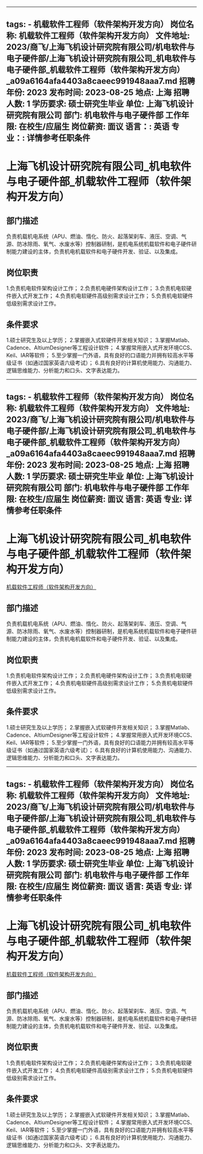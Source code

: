 
---
tags:
    - 机载软件工程师（软件架构开发方向）
岗位名称: 机载软件工程师（软件架构开发方向）
文件地址: 2023/商飞/上海飞机设计研究院有限公司/机电软件与电子硬件部/上海飞机设计研究院有限公司_机电软件与电子硬件部_机载软件工程师（软件架构开发方向）_a09a6164afa4403a8caeec991948aaa7.md
招聘年份: 2023
发布时间: 2023-08-25
地点: 上海
招聘人数: 1
学历要求: 硕士研究生毕业
单位: 上海飞机设计研究院有限公司
部门: 机电软件与电子硬件部
工作年限: 在校生/应届生
岗位薪资: 面议
语言：: 英语
专业：: 详情参考任职条件
---

# 上海飞机设计研究院有限公司_机电软件与电子硬件部_机载软件工程师（软件架构开发方向）

## 部门描述

负责机载机电系统（APU、燃油、惰化、防火、起落架刹车、液压、空调、气源、防冰除雨、氧气、水废水等）控制器研制，是机电系统机载软件和电子硬件研制能力建设的主体，负责机电机载软件和电子硬件开发、验证、以及集成。

## 岗位职责

1.负责机电软件架构设计工作；
 2.负责机电硬件架构设计工作；
 3.负责机电软硬件嵌入式开发工作；
 4.负责机电软硬件高级别需求设计工作；
 5.负责机电软硬件低级别需求设计工作。

 ## 条件要求

1.硕士研究生及以上学历；
 2.掌握嵌入式软硬件开发相关知识；
 3.掌握Matlab、Cadence、AltiumDesigner等工程设计软件；
 4.掌握常用嵌入式开发环境CCS、Keil、IAR等软件；
 5.至少掌握一门外语，具有良好的口语能力并拥有较高水平等级证书（如通过国家英语六级考试）；
 6.具有良好的计算机使用能力、沟通能力、逻辑思维能力、分析能力和口头、文字表达能力。

---
tags:
    - 机载软件工程师（软件架构开发方向）
岗位名称: 机载软件工程师（软件架构开发方向）
文件地址: 2023/商飞/上海飞机设计研究院有限公司/机电软件与电子硬件部/上海飞机设计研究院有限公司_机电软件与电子硬件部_机载软件工程师（软件架构开发方向）_a09a6164afa4403a8caeec991948aaa7.md
招聘年份: 2023
发布时间: 2023-08-25
地点: 上海
招聘人数: 1
学历要求: 硕士研究生毕业
单位: 上海飞机设计研究院有限公司
部门: 机电软件与电子硬件部
工作年限: 在校生/应届生
岗位薪资: 面议
语言: 英语
专业: 详情参考任职条件
---

# 上海飞机设计研究院有限公司_机电软件与电子硬件部_机载软件工程师（软件架构开发方向）

[机载软件工程师（软件架构开发方向）](http://zhaopin.comac.cc/zp/ct/out/position/positionDetail?planid=a09a6164afa4403a8caeec991948aaa7)

## 部门描述

负责机载机电系统（APU、燃油、惰化、防火、起落架刹车、液压、空调、气源、防冰除雨、氧气、水废水等）控制器研制，是机电系统机载软件和电子硬件研制能力建设的主体，负责机电机载软件和电子硬件开发、验证、以及集成。

## 岗位职责

1.负责机电软件架构设计工作；
 2.负责机电硬件架构设计工作；
 3.负责机电软硬件嵌入式开发工作；
 4.负责机电软硬件高级别需求设计工作；
 5.负责机电软硬件低级别需求设计工作。

 ## 条件要求

1.硕士研究生及以上学历；
 2.掌握嵌入式软硬件开发相关知识；
 3.掌握Matlab、Cadence、AltiumDesigner等工程设计软件；
 4.掌握常用嵌入式开发环境CCS、Keil、IAR等软件；
 5.至少掌握一门外语，具有良好的口语能力并拥有较高水平等级证书（如通过国家英语六级考试）；
 6.具有良好的计算机使用能力、沟通能力、逻辑思维能力、分析能力和口头、文字表达能力。

---
tags:
    - 机载软件工程师（软件架构开发方向）
岗位名称: 机载软件工程师（软件架构开发方向）
文件地址: 2023/商飞/上海飞机设计研究院有限公司/机电软件与电子硬件部/上海飞机设计研究院有限公司_机电软件与电子硬件部_机载软件工程师（软件架构开发方向）_a09a6164afa4403a8caeec991948aaa7.md
招聘年份: 2023
发布时间: 2023-08-25
地点: 上海
招聘人数: 1
学历要求: 硕士研究生毕业
单位: 上海飞机设计研究院有限公司
部门: 机电软件与电子硬件部
工作年限: 在校生/应届生
岗位薪资: 面议
语言: 英语
专业: 详情参考任职条件
---

# 上海飞机设计研究院有限公司_机电软件与电子硬件部_机载软件工程师（软件架构开发方向）

[机载软件工程师（软件架构开发方向）](http://zhaopin.comac.cc/zp/ct/out/position/positionDetail?planid=a09a6164afa4403a8caeec991948aaa7)


## 部门描述

负责机载机电系统（APU、燃油、惰化、防火、起落架刹车、液压、空调、气源、防冰除雨、氧气、水废水等）控制器研制，是机电系统机载软件和电子硬件研制能力建设的主体，负责机电机载软件和电子硬件开发、验证、以及集成。

## 岗位职责

1.负责机电软件架构设计工作；
 2.负责机电硬件架构设计工作；
 3.负责机电软硬件嵌入式开发工作；
 4.负责机电软硬件高级别需求设计工作；
 5.负责机电软硬件低级别需求设计工作。

 ## 条件要求

1.硕士研究生及以上学历；
 2.掌握嵌入式软硬件开发相关知识；
 3.掌握Matlab、Cadence、AltiumDesigner等工程设计软件；
 4.掌握常用嵌入式开发环境CCS、Keil、IAR等软件；
 5.至少掌握一门外语，具有良好的口语能力并拥有较高水平等级证书（如通过国家英语六级考试）；
 6.具有良好的计算机使用能力、沟通能力、逻辑思维能力、分析能力和口头、文字表达能力。
